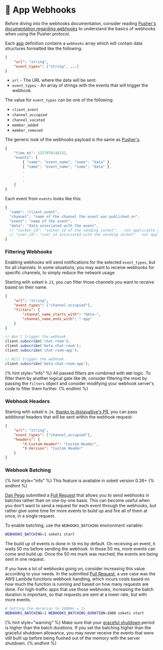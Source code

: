 # 🔗 App Webhooks

Before diving into the webhooks documentation, consider reading [Pusher's documentation regarding webhooks](https://pusher.com/docs/channels/server_api/webhooks) to understand the basics of webhooks when using the Pusher protocol.

Each [app](../app-management/introduction.md) definition contains a `webhooks` array which will contain data structures formatted like the following:

```json
{
    "url": "string",
    "event_types": ["string", ...]
}
```

* `url` - The URL where the data will be sent.
* `event_types` - An array of strings with the events that will trigger the webhook.

The value for `event_types` can be one of the following:

* `client_event`
* `channel_occupied`
* `channel_vacated`
* `member_added`
* `member_removed`

The generic look of the webhooks payload is the same as [Pusher's](https://pusher.com/docs/channels/server_api/webhooks/).

```js
{
    "time_ms": 1327078148132,
    "events": [
        { "name": "event_name", "some": "data" },
        { "name": "event_name", "some": "data" },
        .
        .
        .
    ]
}
```

Each event from `events` looks like this:

```js
{
  "name": "client_event",
  "channel": "name of the channel the event was published on",
  "event": "name of the event",
  "data": "data associated with the event",
  // "socket_id": "socket_id of the sending socket", - not applicable yet
  // "user_id": "user_id associated with the sending socket" - not applicable yet, only for presence channels
}
```

### Filtering Webhooks

Enabling webhooks will send notifications for the selected `event_types`, but for all channels. In some situations, you may want to receive webhooks for specific channels, to simply reduce the network usage.

Starting with soketi `0.23`, you can filter those channels you want to receive based on their name.

```json
{
    "url": "string",
    "event_types": ["channel_occupied"],
    "filters": {
        "channel_name_starts_with": "beta-",
        "channel_name_ends_with": "-app"
    }
}
```

```js
// Won't trigger the webhook
client.subscribe('chat-room');
client.subscribe('beta-chat-room');
client.subscribe('chat-room-app');

// Will trigger the webhook
client.subscribe('beta-chat-room-app');
```

{% hint style="info" %}
All passed filters are combined with `AND` logic. To filter them by another logical gate like `OR`, consider filtering the most by passing the `filters` object and consider modifying your webhook server's code to filter them further.
{% endhint %}

### Webhook Headers

Starting with soketi `0.24`, [thanks to @stayallive's PR](https://github.com/soketi/soketi/pull/226), you can pass additional headers that will be sent within the webhook request:

```json
{
    "url": "string",
    "event_types": ["channel_occupied"],
    "headers": {
        "X-Custom-Header": "Custom Header",
        "X-Version": "Custom Header"
    }
}
```

### Webhook Batching

{% hint style="info" %}
This feature is available in soketi version 0.26+
{% endhint %}

[Dan Pegg](https://github.com/Daynnnnn) submitted a [Pull Request](https://github.com/soketi/soketi/pull/249) that allows you to send webhooks in batches rather than on one-by-one basis. This can become useful when you don't want to send a request for each event through the webhooks, but rather give some time for more events to build up and fire all of them at once, in a single request.

To enable batching, use the `WEBHOOKS_BATCHING` environment variable:

```bash
WEBHOOKS_BATCHING=1 soketi start
```

The build up of events is done in `50` ms by default. On receiving an event, it waits 50 ms before sending the webhook. In those 50 ms, more events can come and build up. Once the 50 ms mark was reached, the events are being sent in one request.

If you have a lot of webhooks going on, consider increasing this value according to your needs. In the submitted [Pull Request](https://github.com/soketi/soketi/pull/249), a use case was the AWS Lambda functions webhook handling, which incurs costs based on how much the function is running and based on how many requests are done. For high-traffic apps that use those webhooks, increasing the batch duration is important, so that requests are sent at a lower rate, but with more events.

```bash
# Setting the duration to 1000ms = 1s
WEBHOOKS_BATCHING=1 WEBHOOKS_BATCHING_DURATION=1000 soketi start
```
{% hint style="warning" %}
Make sure that your [graceful shutdown](graceful-shutdowns.md#graceful-shutdown-time) period is higher than the batch durations. If you set the batching higher than the graceful shutdown allowance, you may never receive the events that were still built up before being flushed out of the memory with the server shutdown.
{% endhint %}
